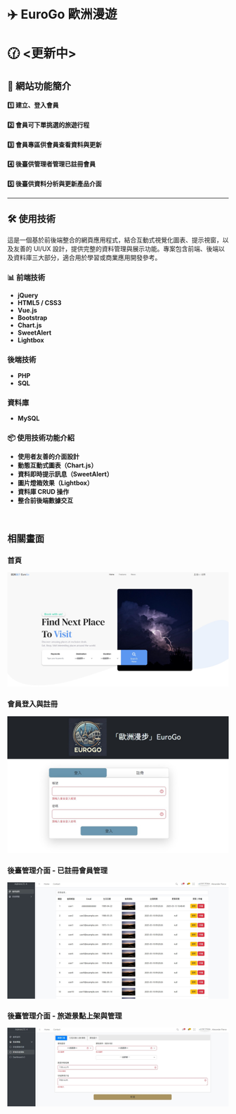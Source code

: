 # :airplane: EuroGo 歐洲漫遊

# :clock130: <更新中>

## :blue_book: 網站功能簡介
#### :one: 建立、登入會員
#### :two: 會員可下單挑選的旅遊行程
#### :three: 會員專區供會員查看資料與更新
#### :four: 後臺供管理者管理已註冊會員
#### :five: 後臺供資料分析與更新產品介面

<hr>

## 🛠️ 使用技術
這是一個基於前後端整合的網頁應用程式，結合互動式視覺化圖表、提示視窗，以及友善的 UI/UX 設計，提供完整的資料管理與展示功能。專案包含前端、後端以及資料庫三大部分，適合用於學習或商業應用開發參考。

### 📊 前端技術
- **jQuery**
- **HTML5 / CSS3**
- **Vue.js**
- **Bootstrap**
- **Chart.js**
- **SweetAlert**
- **Lightbox**

### 後端技術
- **PHP**
- **SQL**

### 資料庫
- **MySQL**

### 📦 使用技術功能介紹
- **使用者友善的介面設計**
- **動態互動式圖表（Chart.js）**
- **資料即時提示訊息（SweetAlert）**
- **圖片燈箱效果（Lightbox）**
- **資料庫 CRUD 操作**
- **整合前後端數據交互**

<br>

## 相關畫面

### 首頁
![photo_index](https://github.com/Andrea-Alter01/EuroGo/blob/main/snapshots/index.jpg)

### 會員登入與註冊
![photo_login](https://github.com/Andrea-Alter01/EuroGo/blob/main/snapshots/loging_%26_register.jpg)

### 後臺管理介面 - 已註冊會員管理
![photo_admin_1](https://github.com/Andrea-Alter01/EuroGo/blob/main/snapshots/admin01.jpg)

### 後臺管理介面 - 旅遊景點上架與管理
![photo_admin_1](https://github.com/Andrea-Alter01/EuroGo/blob/main/snapshots/admin02.jpg)











